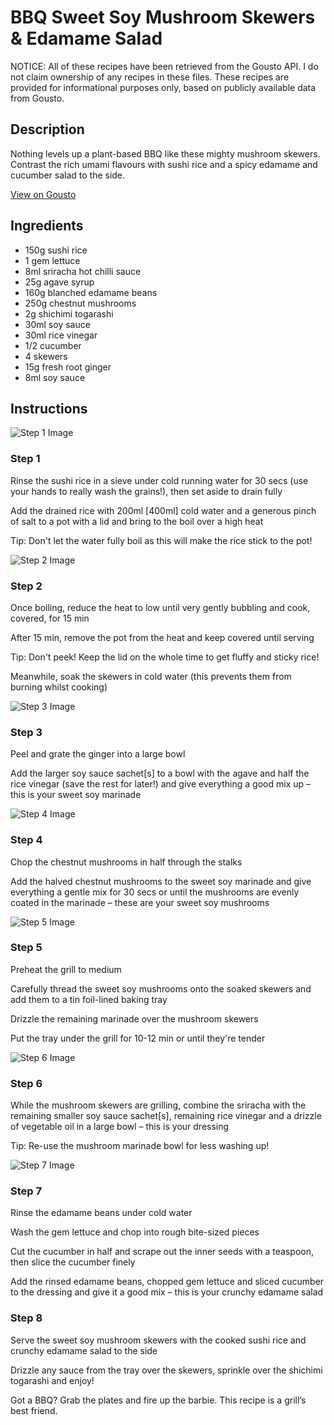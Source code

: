 # BBQ Sweet Soy Mushroom Skewers & Edamame Salad

NOTICE: All of these recipes have been retrieved from the Gousto API. I do not claim ownership of any recipes in these files. These recipes are provided for informational purposes only, based on publicly available data from Gousto.

## Description

Nothing levels up a plant-based BBQ like these mighty mushroom skewers. Contrast the rich umami flavours with sushi rice and a spicy edamame and cucumber salad to the side.

[View on Gousto](https://www.gousto.co.uk/recipes/cookbook/bbq-sweet-soy-mushroom-skewers-with-edamame-salad)

## Ingredients

- 150g sushi rice
- 1 gem lettuce
- 8ml sriracha hot chilli sauce
- 25g agave syrup
- 160g blanched edamame beans
- 250g chestnut mushrooms
- 2g shichimi togarashi
- 30ml soy sauce
- 30ml rice vinegar
- 1/2 cucumber
- 4 skewers
- 15g fresh root ginger
- 8ml soy sauce

## Instructions

![Step 1 Image](https://production-media.gousto.co.uk/cms/recipe-step-image/step-2-1627979806129-x200.jpg)

### Step 1

Rinse the sushi rice in a sieve under cold running water for 30 secs (use your hands to really wash the grains!), then set aside to drain fully

Add the drained rice with 200ml <span class="text-danger">[400ml]</span> cold water and a generous pinch of salt to a pot with a lid and bring to the boil over a high heat

Tip: Don't let the water fully boil as this will make the rice stick to the pot!

![Step 2 Image](https://production-media.gousto.co.uk/cms/recipe-step-image/Skewers-soaking-1627981823668-x200.jpg)

### Step 2

Once boiling, reduce the heat to low until very gently bubbling and cook, covered, for 15 min

After 15 min, remove the pot from the heat and keep covered until serving

Tip: Don't peek! Keep the lid on the whole time to get fluffy and sticky rice!

Meanwhile, soak the skewers in cold water (this prevents them from burning whilst cooking)

![Step 3 Image](https://production-media.gousto.co.uk/cms/recipe-step-image/step-3-1627979819710-x200.jpg)

### Step 3

Peel and grate the ginger into a large bowl

Add the larger soy sauce sachet<span class="text-danger">[s] </span>to a bowl with the agave and half the rice vinegar (save the rest for later!) and give everything a good mix up – this is your sweet soy marinade

![Step 4 Image](https://production-media.gousto.co.uk/cms/recipe-step-image/step-4-1627979834025-x200.jpg)

### Step 4

Chop the chestnut mushrooms in half through the stalks

Add the halved chestnut mushrooms to the sweet soy marinade and give everything a gentle mix for 30 secs or until the mushrooms are evenly coated in the marinade – these are your sweet soy mushrooms

![Step 5 Image](https://production-media.gousto.co.uk/cms/recipe-step-image/step-5-1627979842970-x200.jpg)

### Step 5

Preheat the grill to medium

Carefully thread the sweet soy mushrooms onto the soaked skewers and add them to a tin foil-lined baking tray

Drizzle the remaining marinade over the mushroom skewers

Put the tray under the grill for 10-12 min or until they're tender

![Step 6 Image](https://production-media.gousto.co.uk/cms/recipe-step-image/step-6-1627979848296-x200.jpg)

### Step 6

While the mushroom skewers are grilling, combine the sriracha with the remaining smaller soy sauce sachet<span class="text-danger">[s]</span>,<span class="text-danger"> </span>remaining rice vinegar and a drizzle of vegetable oil in a large bowl – this is your dressing

Tip: Re-use the mushroom marinade bowl for less washing up!

![Step 7 Image](https://production-media.gousto.co.uk/cms/recipe-step-image/step-7-1627979860386-x200.jpg)

### Step 7

Rinse the edamame beans under cold water

Wash the gem lettuce and chop into rough bite-sized pieces

Cut the cucumber in half and scrape out the inner seeds with a teaspoon, then slice the cucumber finely

Add the rinsed edamame beans, chopped gem lettuce and sliced cucumber to the dressing and give it a good mix – this is your crunchy edamame salad

### Step 8

Serve the sweet soy mushroom skewers with the cooked sushi rice and crunchy edamame salad to the side

Drizzle any sauce from the tray over the skewers, sprinkle over the shichimi togarashi and enjoy!

<span class="text-danger">Got a BBQ? Grab the plates and fire up the barbie. This recipe is a grill’s best friend.</span>

